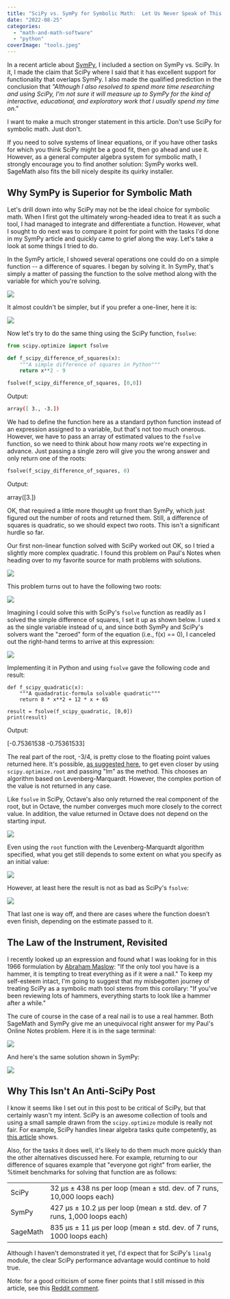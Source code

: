```yaml
---
title: "SciPy vs. SymPy for Symbolic Math:  Let Us Never Speak of This Again"
date: "2022-08-25"
categories: 
  - "math-and-math-software"
  - "python"
coverImage: "tools.jpeg"
---
```


In a recent article about [SymPy](https://codesolid.com/sympy-solving-math-equations-in-python/), I included a section on SymPy vs. SciPy. In it, I made the claim that SciPy where I said that it has excellent support for functionality that overlaps SymPy. I also made the qualified prediction in the conclusion that _"Although I also resolved to spend more time researching and using SciPy, I'm not sure it will measure up to SymPy for the kind of interactive, educational, and exploratory work that I usually spend my time on."_

I want to make a much stronger statement in this article. Don't use SciPy for symbolic math. Just don't.

If you need to solve systems of linear equations, or if you have other tasks for which you think SciPy might be a good fit, then go ahead and use it. However, as a general computer algebra system for symbolic math, I strongly encourage you to find another solution: SymPy works well. SageMath also fits the bill nicely despite its quirky installer.

## Why SymPy is Superior for Symbolic Math

Let's drill down into why SciPy may not be the ideal choice for symbolic math. When I first got the ultimately wrong-headed idea to treat it as such a tool, I had managed to integrate and differentiate a function. However, what I sought to do next was to compare it point for point with the tasks I'd done in my SymPy article and quickly came to grief along the way. Let's take a look at some things I tried to do.

In the SymPy article, I showed several operations one could do on a simple function -- a difference of squares. I began by solving it. In SymPy, that's simply a matter of passing the function to the solve method along with the variable for which you're solving.

![](images/image-36.png)

It almost couldn't be simpler, but if you prefer a one-liner, here it is:

![](images/image-37.png)

Now let's try to do the same thing using the SciPy function, `fsolve`:

```python
from scipy.optimize import fsolve

def f_scipy_difference_of_squares(x):
    """A simple difference of squares in Python"""
    return x**2 - 9

fsolve(f_scipy_difference_of_squares, [0,0])
```

Output:

```bash
array([ 3., -3.])
```

We had to define the function here as a standard python function instead of an expression assigned to a variable, but that's not too much onerous. However, we have to pass an array of estimated values to the `fsolve` function, so we need to think about how many roots we're expecting in advance. Just passing a single zero will give you the wrong answer and only return one of the roots:

```python
fsolve(f_scipy_difference_of_squares, 0)
```

Output:

array(\[3.\])

OK, that required a little more thought up front than SymPy, which just figured out the number of roots and returned them. Still, a difference of squares is quadratic, so we should expect two roots. This isn't a significant hurdle so far.

Our first non-linear function solved with SciPy worked out OK, so I tried a slightly more complex quadratic. I found this problem on Paul's Notes when heading over to my favorite source for math problems with solutions.

![](images/image-38.png)

This problem turns out to have the following two roots:

![](images/image-40.png)

Imagining I could solve this with SciPy's `fsolve` function as readily as I solved the simple difference of squares, I set it up as shown below. I used x as the single variable instead of u, and since both SymPy and SciPy's solvers want the "zeroed" form of the equation (i.e., f(x) == 0), I canceled out the right-hand terms to arrive at this expression:

![](images/image-41.png)

Implementing it in Python and using `fsolve` gave the following code and result:

```
def f_scipy_quadratic(x):
    """A quadadratic-formula solvable quadratic"""
    return 8 * x**2 + 12 * x + 65 

result = fsolve(f_scipy_quadratic, [0,0])
print(result)
```

Output:

\[-0.75361538 -0.75361533\]

The real part of the root, -3/4, is pretty close to the floating point values returned here. It's possible, [as suggested here](https://stackoverflow.com/questions/21885093/comparing-fsolve-results-in-python-and-matlab), to get even closer by using `scipy.optimize.root` and passing "lm" as the method. This chooses an algorithm based on Levenberg-Marquardt. However, the complex portion of the value is not returned in any case.

Like `fsolve` in SciPy, Octave's also only returned the real component of the root, but in Octave, the number converges much more closely to the correct value. In addition, the value returned in Octave does not depend on the starting input.

![](images/image-43.png)

Even using the `root` function with the Levenberg-Marquardt algorithm specified, what you get still depends to some extent on what you specify as an initial value:

![](images/image-44.png)

However, at least here the result is not as bad as SciPy's `fsolve`:

![](images/image-45.png)

That last one is way off, and there are cases where the function doesn't even finish, depending on the estimate passed to it.

## The Law of the Instrument, Revisited

I recently looked up an expression and found what I was looking for in this 1966 formulation by [Abraham Maslow](https://en.wikipedia.org/wiki/Law_of_the_instrument): "If the only tool you have is a hammer, it is tempting to treat everything as if it were a nail." To keep my self-esteem intact, I'm going to suggest that my misbegotten journey of treating SciPy as a symbolic math tool stems from this corollary: "If you've been reviewing lots of hammers, everything starts to look like a hammer after a while."

The cure of course in the case of a real nail is to use a real hammer. Both SageMath and SymPy give me an unequivocal right answer for my Paul's Online Notes problem. Here it is in the sage terminal:

![](images/image-46.png)

And here's the same solution shown in SymPy:

![](images/image-47.png)

## Why This Isn't An Anti-SciPy Post

I know it seems like I set out in this post to be critical of SciPy, but that certainly wasn't my intent. SciPy is an awesome collection of tools and using a small sample drawn from the `scipy.optimize` module is really not fair. For example, SciPy handles linear algebra tasks quite competently, as [this article](https://towardsdatascience.com/how-do-you-use-numpy-scipy-and-sympy-to-solve-systems-of-linear-equations-9afed2c388af) shows.

Also, for the tasks it does well, it's likely to do them much more quickly than the other alternatives discussed here. For example, returning to our difference of squares example that "everyone got right" from earlier, the %timeit benchmarks for solving that function are as follows:

<table><tbody><tr><td>SciPy</td><td>32 µs ± 438 ns per loop (mean ± std. dev. of 7 runs, 10,000 loops each)</td></tr><tr><td>SymPy</td><td>427 µs ± 10.2 µs per loop (mean ± std. dev. of 7 runs, 1,000 loops each)</td></tr><tr><td>SageMath</td><td>835 µs ± 11 µs per loop (mean ± std. dev. of 7 runs, 1000 loops each)</td></tr></tbody></table>

Although I haven't demonstrated it yet, I'd expect that for SciPy's `linalg` module, the clear SciPy performance advantage would continue to hold true.

Note: for a good criticism of some finer points that I still missed in _this_ article, see this [Reddit comment](https://www.reddit.com/r/Python/comments/x0ty3l/comment/imdn39m/?utm_source=share&utm_medium=web2x&context=3).
